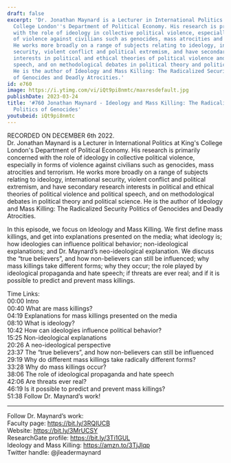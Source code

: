 ```yaml
---
draft: false
excerpt: 'Dr. Jonathan Maynard is a Lecturer in International Politics at King''s
  College London''s Department of Political Economy. His research is primarily concerned
  with the role of ideology in collective political violence, especially in forms
  of violence against civilians such as genocides, mass atrocities and terrorism.
  He works more broadly on a range of subjects relating to ideology, international
  security, violent conflict and political extremism, and have secondary research
  interests in political and ethical theories of political violence and political
  speech, and on methodological debates in political theory and political science.
  He is the author of Ideology and Mass Killing: The Radicalized Security Politics
  of Genocides and Deadly Atrocities.'
id: e760
image: https://i.ytimg.com/vi/iQt9pi8nmtc/maxresdefault.jpg
publishDate: 2023-03-24
title: '#760 Jonathan Maynard - Ideology and Mass Killing: The Radicalized Security
  Politics of Genocides'
youtubeid: iQt9pi8nmtc
---
```

RECORDED ON DECEMBER 6th 2022.  
Dr. Jonathan Maynard is a Lecturer in International Politics at King's College London's Department of Political Economy. His research is primarily concerned with the role of ideology in collective political violence, especially in forms of violence against civilians such as genocides, mass atrocities and terrorism. He works more broadly on a range of subjects relating to ideology, international security, violent conflict and political extremism, and have secondary research interests in political and ethical theories of political violence and political speech, and on methodological debates in political theory and political science. He is the author of Ideology and Mass Killing: The Radicalized Security Politics of Genocides and Deadly Atrocities.

In this episode, we focus on Ideology and Mass Killing. We first define mass killings, and get into explanations presented on the media; what ideology is; how ideologies can influence political behavior; non-ideological explanations; and Dr. Maynard’s neo-ideological explanation. We discuss the “true believers”, and how non-believers can still be influenced; why mass killings take different forms; why they occur; the role played by ideological propaganda and hate speech; if threats are ever real; and if it is possible to predict and prevent mass killings.


Time Links:  
00:00 Intro  
00:40  What are mass killings?  
04:19  Explanations for mass killings presented on the media  
08:10  What is ideology?  
10:42  How can ideologies influence political behavior?  
15:25  Non-ideological explanations  
20:26  A neo-ideological perspective  
23:37  The “true believers”, and how non-believers can still be influenced  
29:19  Why do different mass killings take radically different forms?  
33:28  Why do mass killings occur?  
38:06  The role of ideological propaganda and hate speech  
42:06  Are threats ever real?  
46:19  Is it possible to predict and prevent mass killings?  
51:38  Follow Dr. Maynard’s work!

---

Follow Dr. Maynard’s work:  
Faculty page: https://bit.ly/3RQIUCB  
Website: https://bit.ly/3MrUCSY  
ResearchGate profile: https://bit.ly/3Ti1GUL  
Ideology and Mass Killing: https://amzn.to/3TjJlqp  
Twitter handle: @jleadermaynard
